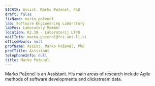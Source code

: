 ```yaml
---
SICRIS: Assist. Marko Poženel, PhD
draft: false
fixName: marko_poženel
lab: Software Engineering Laboratory
labPos: Laboratory Member
location: R2.30 - Laboratorij LTPO
mailInfo: marko.pozenel@fri.uni-lj.si
officeHours: null
profName: Assist. Marko Poženel, PhD
profTitle: Assistant
telephoneInfo: null
title: Marko Poženel
---
```



Marko Poženel is an Assistant. His main areas of research include Agile methods of software developments and clickstream data.